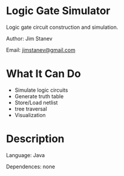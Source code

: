 Logic Gate Simulator
====================

Logic gate circuit construction and simulation.

Author: Jim Stanev

Email: jimstanev@gmail.com


What It Can Do
==============

* Simulate logic circuits
* Generate truth table
* Store/Load netlist
* tree traversal
* Visualization

Description
===========

Language: Java

Dependences: none
